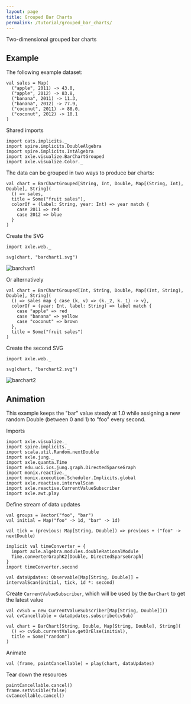 ```yaml
---
layout: page
title: Grouped Bar Charts
permalink: /tutorial/grouped_bar_charts/
---
```


Two-dimensional grouped bar charts

Example
-------

The following example dataset:

```tut:book
val sales = Map(
  ("apple", 2011) -> 43.0,
  ("apple", 2012) -> 83.8,
  ("banana", 2011) -> 11.3,
  ("banana", 2012) -> 77.9,
  ("coconut", 2011) -> 88.0,
  ("coconut", 2012) -> 10.1
)
```

Shared imports

```tut:silent
import cats.implicits._
import spire.implicits.DoubleAlgebra
import spire.implicits.IntAlgebra
import axle.visualize.BarChartGrouped
import axle.visualize.Color._
```

The data can be grouped in two ways to produce bar charts:

```tut:book
val chart = BarChartGrouped[String, Int, Double, Map[(String, Int), Double], String](
  () => sales,
  title = Some("fruit sales"),
  colorOf = (label: String, year: Int) => year match {
    case 2011 => red
    case 2012 => blue
  }
)
```

Create the SVG

```tut:book
import axle.web._

svg(chart, "barchart1.svg")
```

![barchart1](/tutorial/images/barchart1.svg)

Or alternatively

```tut:book
val chart = BarChartGrouped[Int, String, Double, Map[(Int, String), Double], String](
  () => sales map { case (k, v) => (k._2, k._1) -> v},
  colorOf = (year: Int, label: String) => label match {
    case "apple" => red
    case "banana" => yellow
    case "coconut" => brown
  },
  title = Some("fruit sales")
)
```

Create the second SVG

```tut:book
import axle.web._

svg(chart, "barchart2.svg")
```

![barchart2](/tutorial/images/barchart2.svg)

Animation
---------
This example keeps the "bar" value steady at 1.0 while assigning a new random Double (between 0 and 1) to "foo" every second.

Imports

```tut:silent
import axle.visualize._
import spire.implicits._
import scala.util.Random.nextDouble
import axle.jung._
import axle.quanta.Time
import edu.uci.ics.jung.graph.DirectedSparseGraph
import monix.reactive._
import monix.execution.Scheduler.Implicits.global
import axle.reactive.intervalScan
import axle.reactive.CurrentValueSubscriber
import axle.awt.play
```

Define stream of data updates

```tut:book
val groups = Vector("foo", "bar")
val initial = Map("foo" -> 1d, "bar" -> 1d)

val tick = (previous: Map[String, Double]) => previous + ("foo" -> nextDouble)

implicit val timeConverter = {
  import axle.algebra.modules.doubleRationalModule
  Time.converterGraphK2[Double, DirectedSparseGraph]
}
import timeConverter.second

val dataUpdates: Observable[Map[String, Double]] = intervalScan(initial, tick, 1d *: second)
```

Create `CurrentValueSubscriber`, which will be used by the `BarChart` to get the latest value

```tut:book
val cvSub = new CurrentValueSubscriber[Map[String, Double]]()
val cvCancellable = dataUpdates.subscribe(cvSub)

val chart = BarChart[String, Double, Map[String, Double], String](
  () => cvSub.currentValue.getOrElse(initial),
  title = Some("random")
)
```

Animate

```tut:book
val (frame, paintCancellable) = play(chart, dataUpdates)
```

Tear down the resources

```tut:book
paintCancellable.cancel()
frame.setVisible(false)
cvCancellable.cancel()
```
